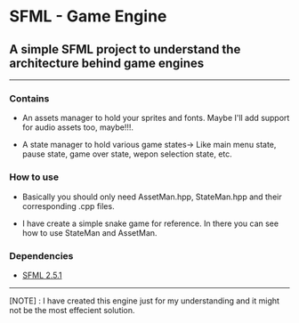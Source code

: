 # SFML - Game Engine

## A simple SFML project to understand the architecture behind game engines

---

### Contains

- An assets manager to hold your sprites and fonts. Maybe I'll add support for audio assets too, maybe!!!.

- A state manager to hold various game states-> Like main menu state, pause state, game over state, wepon selection state, etc.

### How to use

- Basically you should only need AssetMan.hpp, StateMan.hpp and their corresponding .cpp files.

- I have create a simple snake game for reference. In there you can see how to use StateMan and AssetMan.

### Dependencies

- [SFML 2.5.1](https://www.sfml-dev.org/index.php)

---

[NOTE] : I have created this engine just for my understanding and it might not be the most effecient solution.
